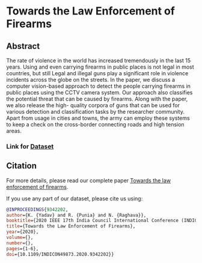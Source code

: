 # Towards the Law Enforcement of Firearms

## Abstract 
The rate of violence in the world has increased tremendously in the last 15 years. Using and even carrying firearms in public places is not legal in most countries, but still Legal and illegal guns play a significant role in violence incidents across the globe on the streets. In the paper, we discuss a computer vision-based approach to detect the people carrying firearms in public places using the CCTV camera system. Our approach also classifies the potential threat that can be caused by firearms. Along with the paper, we also release the high- quality corpora of guns that can be used for various detection and classification tasks by the researcher community. Apart from usage in cities and towns, the army can employ these systems to keep a check on the cross-border connecting roads and high tension areas.


### Link for [Dataset](https://github.com/kushagrayadv/gun-dataset/tree/master/dataset)

## Citation
For more details, please read our complete paper [Towards the law enforcement of firearms](https://ieeexplore.ieee.org/document/9342202).

If you use any part of our dataset, please cite us using:
```bibtex
@INPROCEEDINGS{9342202,  
author={K. {Yadav} and R. {Punia} and N. {Raghava}},  
booktitle={2020 IEEE 17th India Council International Conference (INDICON)},   
title={Towards the Law Enforcement of Firearms},   
year={2020},  
volume={},  
number={},  
pages={1-6},  
doi={10.1109/INDICON49873.2020.9342202}}
```
